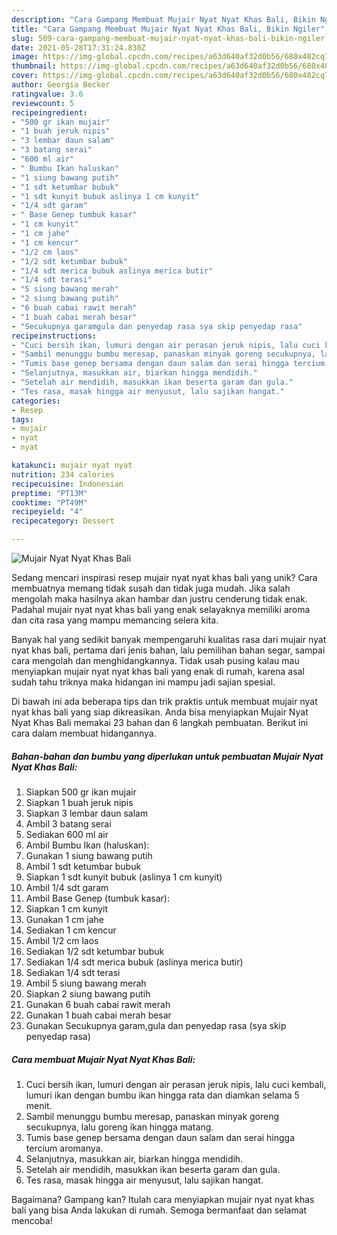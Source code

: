 ```yaml
---
description: "Cara Gampang Membuat Mujair Nyat Nyat Khas Bali, Bikin Ngiler"
title: "Cara Gampang Membuat Mujair Nyat Nyat Khas Bali, Bikin Ngiler"
slug: 509-cara-gampang-membuat-mujair-nyat-nyat-khas-bali-bikin-ngiler
date: 2021-05-28T17:31:24.830Z
image: https://img-global.cpcdn.com/recipes/a63d640af32d0b56/680x482cq70/mujair-nyat-nyat-khas-bali-foto-resep-utama.jpg
thumbnail: https://img-global.cpcdn.com/recipes/a63d640af32d0b56/680x482cq70/mujair-nyat-nyat-khas-bali-foto-resep-utama.jpg
cover: https://img-global.cpcdn.com/recipes/a63d640af32d0b56/680x482cq70/mujair-nyat-nyat-khas-bali-foto-resep-utama.jpg
author: Georgia Becker
ratingvalue: 3.6
reviewcount: 5
recipeingredient:
- "500 gr ikan mujair"
- "1 buah jeruk nipis"
- "3 lembar daun salam"
- "3 batang serai"
- "600 ml air"
- " Bumbu Ikan haluskan"
- "1 siung bawang putih"
- "1 sdt ketumbar bubuk"
- "1 sdt kunyit bubuk aslinya 1 cm kunyit"
- "1/4 sdt garam"
- " Base Genep tumbuk kasar"
- "1 cm kunyit"
- "1 cm jahe"
- "1 cm kencur"
- "1/2 cm laos"
- "1/2 sdt ketumbar bubuk"
- "1/4 sdt merica bubuk aslinya merica butir"
- "1/4 sdt terasi"
- "5 siung bawang merah"
- "2 siung bawang putih"
- "6 buah cabai rawit merah"
- "1 buah cabai merah besar"
- "Secukupnya garamgula dan penyedap rasa sya skip penyedap rasa"
recipeinstructions:
- "Cuci bersih ikan, lumuri dengan air perasan jeruk nipis, lalu cuci kembali, lumuri ikan dengan bumbu ikan hingga rata dan diamkan selama 5 menit."
- "Sambil menunggu bumbu meresap, panaskan minyak goreng secukupnya, lalu goreng ikan hingga matang."
- "Tumis base genep bersama dengan daun salam dan serai hingga tercium aromanya."
- "Selanjutnya, masukkan air, biarkan hingga mendidih."
- "Setelah air mendidih, masukkan ikan beserta garam dan gula."
- "Tes rasa, masak hingga air menyusut, lalu sajikan hangat."
categories:
- Resep
tags:
- mujair
- nyat
- nyat

katakunci: mujair nyat nyat 
nutrition: 234 calories
recipecuisine: Indonesian
preptime: "PT13M"
cooktime: "PT49M"
recipeyield: "4"
recipecategory: Dessert

---
```



![Mujair Nyat Nyat Khas Bali](https://img-global.cpcdn.com/recipes/a63d640af32d0b56/680x482cq70/mujair-nyat-nyat-khas-bali-foto-resep-utama.jpg)

Sedang mencari inspirasi resep mujair nyat nyat khas bali yang unik? Cara membuatnya memang tidak susah dan tidak juga mudah. Jika salah mengolah maka hasilnya akan hambar dan justru cenderung tidak enak. Padahal mujair nyat nyat khas bali yang enak selayaknya memiliki aroma dan cita rasa yang mampu memancing selera kita.

Banyak hal yang sedikit banyak mempengaruhi kualitas rasa dari mujair nyat nyat khas bali, pertama dari jenis bahan, lalu pemilihan bahan segar, sampai cara mengolah dan menghidangkannya. Tidak usah pusing kalau mau menyiapkan mujair nyat nyat khas bali yang enak di rumah, karena asal sudah tahu triknya maka hidangan ini mampu jadi sajian spesial.




Di bawah ini ada beberapa tips dan trik praktis untuk membuat mujair nyat nyat khas bali yang siap dikreasikan. Anda bisa menyiapkan Mujair Nyat Nyat Khas Bali memakai 23 bahan dan 6 langkah pembuatan. Berikut ini cara dalam membuat hidangannya.

<!--inarticleads1-->

##### Bahan-bahan dan bumbu yang diperlukan untuk pembuatan Mujair Nyat Nyat Khas Bali:

1. Siapkan 500 gr ikan mujair
1. Siapkan 1 buah jeruk nipis
1. Siapkan 3 lembar daun salam
1. Ambil 3 batang serai
1. Sediakan 600 ml air
1. Ambil  Bumbu Ikan (haluskan):
1. Gunakan 1 siung bawang putih
1. Ambil 1 sdt ketumbar bubuk
1. Siapkan 1 sdt kunyit bubuk (aslinya 1 cm kunyit)
1. Ambil 1/4 sdt garam
1. Ambil  Base Genep (tumbuk kasar):
1. Siapkan 1 cm kunyit
1. Gunakan 1 cm jahe
1. Sediakan 1 cm kencur
1. Ambil 1/2 cm laos
1. Sediakan 1/2 sdt ketumbar bubuk
1. Sediakan 1/4 sdt merica bubuk (aslinya merica butir)
1. Sediakan 1/4 sdt terasi
1. Ambil 5 siung bawang merah
1. Siapkan 2 siung bawang putih
1. Gunakan 6 buah cabai rawit merah
1. Gunakan 1 buah cabai merah besar
1. Gunakan Secukupnya garam,gula dan penyedap rasa (sya skip penyedap rasa)




<!--inarticleads2-->

##### Cara membuat Mujair Nyat Nyat Khas Bali:

1. Cuci bersih ikan, lumuri dengan air perasan jeruk nipis, lalu cuci kembali, lumuri ikan dengan bumbu ikan hingga rata dan diamkan selama 5 menit.
1. Sambil menunggu bumbu meresap, panaskan minyak goreng secukupnya, lalu goreng ikan hingga matang.
1. Tumis base genep bersama dengan daun salam dan serai hingga tercium aromanya.
1. Selanjutnya, masukkan air, biarkan hingga mendidih.
1. Setelah air mendidih, masukkan ikan beserta garam dan gula.
1. Tes rasa, masak hingga air menyusut, lalu sajikan hangat.




Bagaimana? Gampang kan? Itulah cara menyiapkan mujair nyat nyat khas bali yang bisa Anda lakukan di rumah. Semoga bermanfaat dan selamat mencoba!
